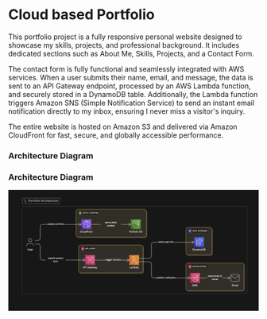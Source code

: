 # Cloud based Portfolio

This portfolio project is a fully responsive personal website designed to showcase my skills, projects, and professional background. It includes dedicated sections such as About Me, Skills, Projects, and a Contact Form.

The contact form is fully functional and seamlessly integrated with AWS services. When a user submits their name, email, and message, the data is sent to an API Gateway endpoint, processed by an AWS Lambda function, and securely stored in a DynamoDB table. Additionally, the Lambda function triggers Amazon SNS (Simple Notification Service) to send an instant email notification directly to my inbox, ensuring I never miss a visitor's inquiry.

The entire website is hosted on Amazon S3 and delivered via Amazon CloudFront for fast, secure, and globally accessible performance.

### Architecture Diagram

### Architecture Diagram

![Architecture Diagram](./Architecture_DIagram.png)
